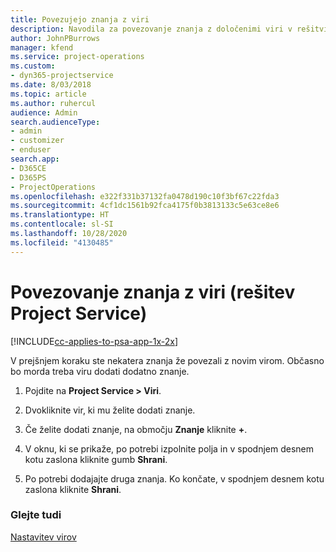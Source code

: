```yaml
---
title: Povezujejo znanja z viri
description: Navodila za povezovanje znanja z določenimi viri v rešitvi Project Service
author: JohnPBurrows
manager: kfend
ms.service: project-operations
ms.custom:
- dyn365-projectservice
ms.date: 8/03/2018
ms.topic: article
ms.author: ruhercul
audience: Admin
search.audienceType:
- admin
- customizer
- enduser
search.app:
- D365CE
- D365PS
- ProjectOperations
ms.openlocfilehash: e322f331b37132fa0478d190c10f3bf67c22fda3
ms.sourcegitcommit: 4cf1dc1561b92fca4175f0b3813133c5e63ce8e6
ms.translationtype: HT
ms.contentlocale: sl-SI
ms.lasthandoff: 10/28/2020
ms.locfileid: "4130485"
---
```

# <a name="associate-skills-with-resources-project-service"></a>Povezovanje znanja z viri (rešitev Project Service)

[!INCLUDE[cc-applies-to-psa-app-1x-2x](../includes/cc-applies-to-psa-app-1x-2x.md)]

V prejšnjem koraku ste nekatera znanja že povezali z novim virom. Občasno bo morda treba viru dodati dodatno znanje.  
  
1.  Pojdite na **Project Service > Viri**.  
  
2.  Dvokliknite vir, ki mu želite dodati znanje.  
  
3.  Če želite dodati znanje, na območju **Znanje** kliknite **+**.  
  
4.  V oknu, ki se prikaže, po potrebi izpolnite polja in v spodnjem desnem kotu zaslona kliknite gumb **Shrani**.  
  
5.  Po potrebi dodajajte druga znanja. Ko končate, v spodnjem desnem kotu zaslona kliknite **Shrani**.  
  
### <a name="see-also"></a>Glejte tudi  
 [Nastavitev virov](../psa/set-up-resources.md)
